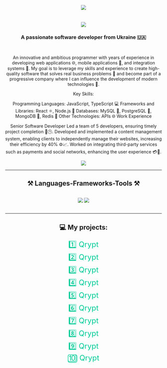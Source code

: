 <p align="center">
  <img src="https://i.giphy.com/media/v1.Y2lkPTc5MGI3NjExaW95OHMyZWVpdGJ0MXk1MXgwa2pzMGUxaDZxb2N4ZGZtN2Njazh3OCZlcD12MV9pbnRlcm5hbF9naWZfYnlfaWQmY3Q9Zw/pVGsAWjzvXcZW4ZBTE/giphy.gif" />
</p>


<h1 align="center">
    <img src="https://readme-typing-svg.herokuapp.com/?font=Righteous&size=35&center=true&vCenter=true&width=500&height=70&duration=4000&lines=Hi+There!+👋;+I'm+Vitaii+Rudikov!;" />
</h1>

<h3 align="center">A passionate software developer from Ukraine 🇺🇦</h3>

<br/>

<div align="center">
 
An innovative and ambitious programmer with years of experience in developing web applications 🌐, mobile applications 📱, and integration systems 🔗. My goal is to leverage my skills and experience to create high-quality software that solves real business problems 💼 and become part of a progressive company where I can influence the development of modern technologies 🚀.

Key Skills:

Programming Languages: JavaScript, TypeScript 💻
Frameworks and Libraries: React ⚛️, Node.js 🌲
Databases: MySQL 🐬, PostgreSQL 🐘, MongoDB 🍃, Redis 🔄
Other Technologies: APIs 🌐
Work Experience

Senior Software Developer
Led a team of 5 developers, ensuring timely project completion 👥🕒.
Developed and implemented a content management system, enabling clients to independently manage their websites, increasing their efficiency by 40% ⚙️📈.
Worked on integrating third-party services such as payments and social networks, enhancing the user experience 💳🤝.

 </div>
 
<div align="center"> 
  <a href="https://www.linkedin.com/company/88392362/admin/dashboard/" target="_blank">
    <img src="https://img.shields.io/badge/LinkedIn-0077B5?style=for-the-badge&logo=linkedin&logoColor=white" target="_blank" />
  </a>
</div>

 <hr/>
 
<h2 align="center">⚒️ Languages-Frameworks-Tools ⚒️</h2>
<br/>

<div align="center">
    <img src="https://skillicons.dev/icons?i=react,bootstrap,mui,html,css,vscode,github,figma,tailwind,git,r" />
    <img src="https://skillicons.dev/icons?i=nodejs,python,javascript,typescript,express,firebase,mongodb,c,java,nextjs,mysql,flask" /><br>
</div>

<br/>



<hr/>

<div align="center">
    <h2>💻 My projects:</h2>
</div>


<div align="center">
  <a href="https://www.qrypt.com/" target="_blank" style="font-size: 24px; color: #00CC99; text-decoration: none;">
    1️⃣ Qrypt
  </a><br>
  <a href="https://www.qrypt.com/" target="_blank" style="font-size: 24px; color: #00CC99; text-decoration: none;">
    2️⃣ Qrypt
  </a><br>
  <a href="https://www.qrypt.com/" target="_blank" style="font-size: 24px; color: #00CC99; text-decoration: none;">
    3️⃣ Qrypt
  </a><br>
  <a href="https://www.qrypt.com/" target="_blank" style="font-size: 24px; color: #00CC99; text-decoration: none;">
    4️⃣ Qrypt
  </a><br>
  <a href="https://www.qrypt.com/" target="_blank" style="font-size: 24px; color: #00CC99; text-decoration: none;">
    5️⃣ Qrypt
  </a><br>
  <a href="https://www.qrypt.com/" target="_blank" style="font-size: 24px; color: #00CC99; text-decoration: none;">
    6️⃣ Qrypt
  </a><br>
  <a href="https://www.qrypt.com/" target="_blank" style="font-size: 24px; color: #00CC99; text-decoration: none;">
    7️⃣ Qrypt
  </a><br>
  <a href="https://www.qrypt.com/" target="_blank" style="font-size: 24px; color: #00CC99; text-decoration: none;">
    8️⃣ Qrypt
  </a><br>
  <a href="https://www.qrypt.com/" target="_blank" style="font-size: 24px; color: #00CC99; text-decoration: none;">
    9️⃣ Qrypt
  </a><br>
  <a href="https://www.qrypt.com/" target="_blank" style="font-size: 24px; color: #00CC99; text-decoration: none;">
    🔟 Qrypt
  </a>
</div>


<br/>
